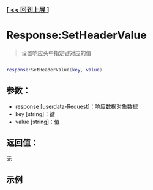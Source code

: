 ### [[ << 回到上层 ]](index.md)

# Response:SetHeaderValue

> 设置响应头中指定键对应的值

```lua

response:SetHeaderValue(key, value)

```

## 参数：

+ response [userdata-Request]：响应数据对象数据
+ key [string]：键
+ value [string]：值

## 返回值：

无

## 示例

```lua

```